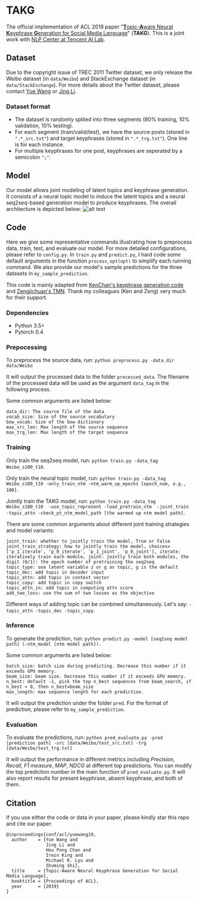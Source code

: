 # TAKG
The official implementation of ACL 2019 paper "[**T**opic-**A**ware Neural **K**eyphrase **G**eneration for Social Media Language](https://arxiv.org/pdf/1906.03889.pdf)" (**TAKG**).
This is a joint work with [NLP Center at Tencent AI Lab](https://ai.tencent.com/ailab/nlp/).


## Dataset
Due to the copyright issue of TREC 2011 Twitter dataset, we only release the Weibo dataset (in `data/Weibo`) and StackExchange dataset (in `data/StackExchange`). For more details about the Twitter dataset, please contact [Yue Wang](yuewang-cuhk.github.io) or [Jing Li](https://girlgunner.github.io/jingli/).

### Dataset format
* The dataset is randomly splited into three segments (80% training, 10% validation, 10% testing).
* For each segment (train/valid/test), we have the source posts (stored in `".*_src.txt"`) and target keyphrases (stored in `".*_trg.txt"`). One line is for each instance.
* For multiple keyphrases for one post, keyphrases are seperated by a semicolon `";"`.


## Model
Our model allows joint modeling of latent topics and keyphrase generation. It consists of a neural topic model to induce the latent topics and a neural seq2seq-based generation model to produce keyphrases. The overall architecture is depicted below:
![alt text](https://github.com/yuewang-cuhk/TAKG/blob/master/model.PNG "The overall architecture")

## Code
Here we give some representative commands illustrating how to preprocess data, train, test, and evaluate our model. For more detailed configurations, please refer to `config.py`. In `train.py` and `predict.py`, I hard code some default arguments in the function `process_opt(opt)` to simplify each running command. We also provide our model's sample predictions for the three datasets in `my_sample_prediction`.

This code is mainly adapted from [KenChan's keyphrase generation code](https://github.com/kenchan0226/keyphrase-generation-rl) and [Zengjichuan's TMN](https://github.com/zengjichuan/TMN). Thank my colleagues (Ken and Zeng) very much for their support.


### Dependencies
* Python 3.5+
* Pytorch 0.4


### Prepocessing
To preprocess the source data, run:
`python preprocess.py -data_dir data/Weibo`

It will output the processed data to the folder `processed_data`. The filename of the processed data will be used as the argument `data_tag` in the following process. 

Some common arguments are listed below:
```
data_dir: The source file of the data
vocab_size: Size of the source vocabulary
bow_vocab: Size of the bow dictionary
max_src_len: Max length of the source sequence
max_trg_len: Max length of the target sequence
```

### Training
Only train the seq2seq model, run: `python train.py -data_tag Weibo_s100_t10`.

Only train the neural topic model, run: `python train.py -data_tag Weibo_s100_t10 -only_train_ntm -ntm_warm_up_epochs [epoch_num, e.g., 100]`.

Jointly train the TAKG model, run: `python train.py -data_tag Weibo_s100_t10  -use_topic_represent -load_pretrain_ntm  -joint_train  -topic_attn -check_pt_ntm_model_path [the warmed up ntm model path]`.

There are some common arguments about different joint training strategies and model variants:
```
joint_train: whether to jointly train the model, True or False
joint_train_strategy: how to jointly train the model, choices=['p_1_iterate', 'p_0_iterate', 'p_1_joint', 'p_0_joint'], iterate: iteratively train each module, joint: jointly train both modules, the digit (0/1): the epoch number of pretraining the seq2seq 
topic_type: use latent variable z or g as topic, g is the default
topic_dec: add topic in decoder input
topic_attn: add topic in context vector
topic_copy: add topic in copy switch
topic_attn_in: add topic in computing attn score
add_two_loss: use the sum of two losses as the objective 
```
Different ways of adding topic can be combined simultaneously. Let's say: `-topic_attn -topic_dec -topic_copy`.

### Inference
To generate the prediction, run: `python predict.py -model [seq2seq model path] (-ntm_model [ntm model path]).`

Some common arguments are listed below: 
```
batch_size: batch size during predicting. Decrease this number if it exceeds GPU memory.
beam_size: beam size. Decrease this number if it exceeds GPU memory.
n_best: default -1, pick the top n_best sequences from beam_search, if n_best < 0, then n_best=beam_size
max_length: max sequence length for each prediction.
```

It will output the prediction under the folder `pred`. For the format of prediction, please refer to `my_sample_prediction`.


### Evaluation
To evaluate the predictions, run: `python pred_evaluate.py -pred [prediction path] -src [data/Weibo/test_src.txt] -trg [data/Weibo/test_trg.txt]`

It will output the performance in different metrics including _Precision_, _Recall_, _F1 measure_, _MAP_, _NDCG_ at different top predictions. You can modify the top prediction number in the main function of `pred_evaluate.py`. It will also report results for present keyphrase, absent keyphrase, and both of them.


## Citation
If you use either the code or data in your paper, please kindly star this repo and cite our paper:
```
@inproceedings{conf/acl/yuewang19,
  author    = {Yue Wang and
               Jing Li and
               Hou Pong Chan and
               Irwin King and 
               Michael R. Lyu and                             
               Shuming Shi},
  title     = {Topic-Aware Neural Keyphrase Generation for Social Media Language},
  booktitle = {Proceedings of ACL},
  year      = {2019}
}
```
